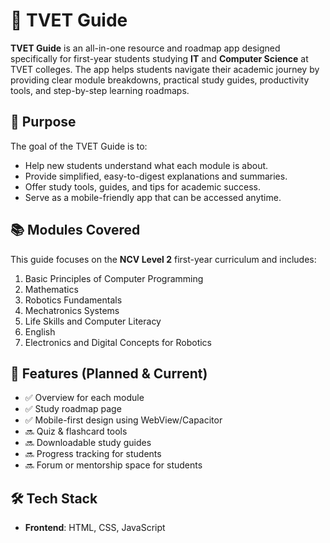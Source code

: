 

# 📘 TVET Guide

**TVET Guide** is an all-in-one resource and roadmap app designed specifically for first-year students studying **IT** and **Computer Science** at TVET colleges. The app helps students navigate their academic journey by providing clear module breakdowns, practical study guides, productivity tools, and step-by-step learning roadmaps.

## 🚀 Purpose

The goal of the TVET Guide is to:
- Help new students understand what each module is about.
- Provide simplified, easy-to-digest explanations and summaries.
- Offer study tools, guides, and tips for academic success.
- Serve as a mobile-friendly app that can be accessed anytime.

## 📚 Modules Covered

This guide focuses on the **NCV Level 2** first-year curriculum and includes:

1. Basic Principles of Computer Programming  
2. Mathematics  
3. Robotics Fundamentals  
4. Mechatronics Systems  
5. Life Skills and Computer Literacy  
6. English  
7. Electronics and Digital Concepts for Robotics

## 🧭 Features (Planned & Current)

- ✅ Overview for each module  
- ✅ Study roadmap page  
- ✅ Mobile-first design using WebView/Capacitor  
- 🔜 Quiz & flashcard tools  
- 🔜 Downloadable study guides  
- 🔜 Progress tracking for students  
- 🔜 Forum or mentorship space for students  

## 🛠️ Tech Stack

- **Frontend**: HTML, CSS, JavaScript   



